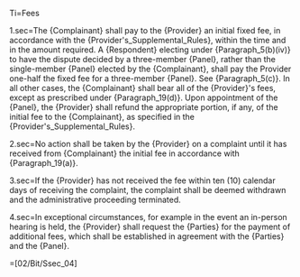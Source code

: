 Ti=Fees

1.sec=The {Complainant} shall pay to the {Provider} an initial fixed fee, in accordance with the {Provider's_Supplemental_Rules}, within the time and in the amount required. A {Respondent} electing under {Paragraph_5(b)(iv)} to have the dispute decided by a three-member {Panel}, rather than the single-member {Panel} elected by the {Complainant}, shall pay the Provider one-half the fixed fee for a three-member {Panel}. See {Paragraph_5(c)}. In all other cases, the {Complainant} shall bear all of the {Provider}'s fees, except as prescribed under {Paragraph_19(d)}. Upon appointment of the {Panel}, the {Provider} shall refund the appropriate portion, if any, of the initial fee to the {Complainant}, as specified in the {Provider's_Supplemental_Rules}.

2.sec=No action shall be taken by the {Provider} on a complaint until it has received from {Complainant} the initial fee in accordance with {Paragraph_19(a)}.

3.sec=If the {Provider} has not received the fee within ten (10) calendar days of receiving the complaint, the complaint shall be deemed withdrawn and the administrative proceeding terminated.

4.sec=In exceptional circumstances, for example in the event an in-person hearing is held, the {Provider} shall request the {Parties} for the payment of additional fees, which shall be established in agreement with the {Parties} and the {Panel}.

=[02/Bit/Ssec_04]
